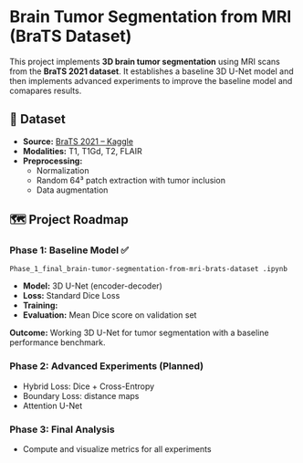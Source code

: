 # Brain Tumor Segmentation from MRI (BraTS Dataset)

This project implements **3D brain tumor segmentation** using MRI scans from the **BraTS 2021 dataset**. It establishes a baseline 3D U-Net model and then implements advanced experiments to improve the baseline model and comapares results.

## 📂 Dataset
- **Source:** [BraTS 2021 – Kaggle](https://www.kaggle.com/datasets)
- **Modalities:** T1, T1Gd, T2, FLAIR
- **Preprocessing:**
  - Normalization 
  - Random 64³ patch extraction with tumor inclusion
  - Data augmentation

## 🗺️ Project Roadmap

### Phase 1: Baseline Model ✅
`Phase_1_final_brain-tumor-segmentation-from-mri-brats-dataset .ipynb`
- **Model:** 3D U-Net (encoder-decoder)
- **Loss:** Standard Dice Loss
- **Training:**
- **Evaluation:** Mean Dice score on validation set

**Outcome:** Working 3D U-Net for tumor segmentation with a baseline performance benchmark.

### Phase 2: Advanced Experiments (Planned)
- Hybrid Loss: Dice + Cross-Entropy
- Boundary Loss: distance maps
- Attention U-Net

### Phase 3: Final Analysis
- Compute and visualize metrics for all experiments
